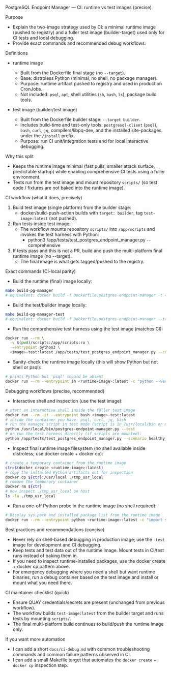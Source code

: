 PostgreSQL Endpoint Manager — CI: runtime vs test images (precise)

Purpose
- Explain the two-image strategy used by CI: a minimal runtime image (pushed to registry) and a fuller test image (builder-target) used only for CI tests and local debugging.
- Provide exact commands and recommended debug workflows.

Definitions
- runtime image
  - Built from the Dockerfile final stage (no `--target`).
  - Base: distroless Python (minimal, no shell, no package manager).
  - Purpose: runtime artifact pushed to registry and used in production CronJobs.
  - Not included: `psql`, `apt`, shell utilities (`sh`, `bash`, `ls`), package build tools.

- test image (builder/test image)
  - Built from the Dockerfile builder stage: `--target builder`.
  - Includes build-time and test-only tools: `postgresql-client` (`psql`), `bash`, `curl`, `jq`, compilers/libpq-dev, and the installed site-packages under the `/install` prefix.
  - Purpose: run CI unit/integration tests and for local interactive debugging.

Why this split
- Keeps the runtime image minimal (fast pulls, smaller attack surface, predictable startup) while enabling comprehensive CI tests using a fuller environment.
- Tests run from the test image and mount repository `scripts/` (so test code / fixtures are not baked into the runtime image).

CI workflow (what it does, precisely)
1. Build test image (single platform) from the builder stage:
   - docker/build-push-action builds with `target: builder`, tag `test-image:latest` (not pushed).
2. Run tests inside test image:
   - The workflow mounts repository `scripts/` into `/app/scripts` and invokes the test harness with Python:
     - python3 /app/tests/test_postgres_endpoint_manager.py --comprehensive
3. If tests pass and this is not a PR, build and push the multi-platform final runtime image (no --target).
   - The final image is what gets tagged/pushed to the registry.

Exact commands (CI-local parity)
- Build the runtime (final) image locally:
```bash
make build-pg-manager
# equivalent: docker build -f Dockerfile.postgres-endpoint-manager -t <registry>/<repo>:<tag> .
```

- Build the test/builder image locally:
```bash
make build-pg-manager-test
# equivalent: docker build -f Dockerfile.postgres-endpoint-manager --target builder -t <image>-test:latest .
```

- Run the comprehensive test harness using the test image (matches CI):
```bash
docker run --rm \
  -v $(pwd)/scripts:/app/scripts:ro \
  --entrypoint python3 \
  <image>-test:latest /app/tests/test_postgres_endpoint_manager.py --comprehensive
```

- Sanity-check the runtime image locally (this will show Python but not shell or psql):
```bash
# prints Python but 'psql' should be absent
docker run --rm --entrypoint sh <runtime-image>:latest -c "python --version 2>&1 || true; which psql 2>/dev/null || echo 'psql: absent'"
```

Debugging workflows (precise, recommended)
- Interactive shell and inspection (use the test image):
```bash
# start an interactive shell inside the fuller test image
docker run --rm -it --entrypoint bash <image>-test:latest
# inside the container you have: psql, curl, jq, bash
# run the manager script in test mode (script is in /usr/local/bin or mount it):
python /usr/local/bin/postgres-endpoint-manager.py --test
# or run the test harness directly (if scripts are mounted):
python /app/tests/test_postgres_endpoint_manager.py --scenario healthy_cluster
```

- Inspect final runtime image filesystem (no shell available inside distroless; use docker create + docker cp):
```bash
# create a temporary container from the runtime image
ctr=$(docker create <runtime-image>:latest)
# copy the installed Python artifacts out for inspection
docker cp ${ctr}:/usr/local ./tmp_usr_local
# remove the temporary container
docker rm ${ctr}
# now inspect ./tmp_usr_local on host
ls -la ./tmp_usr_local
```

- Run a one-off Python probe in the runtime image (no shell required):
```bash
# Display sys.path and installed package list from the runtime image
docker run --rm --entrypoint python <runtime-image>:latest -c "import sys, pkgutil; print(sys.executable); print('\n'.join(sys.path)); print([m.name for m in pkgutil.iter_modules()])"
```

Best practices and recommendations (concise)
- Never rely on shell-based debugging in production image; use the `-test` image for development and CI debugging.
- Keep tests and test data out of the runtime image. Mount tests in CI/test runs instead of baking them in.
- If you need to inspect runtime-installed packages, use the docker create + docker cp pattern above.
- For emergency debugging where you need a shell but want runtime binaries, run a debug container based on the test image and install or mount what you need there.

CI maintainer checklist (quick)
- Ensure QUAY credentials/secrets are present (unchanged from previous workflow).
- The workflow builds `test-image:latest` from the builder target and runs tests by mounting `scripts/`.
- The final multi-platform build continues to build/push the runtime image only.

If you want more automation
- I can add a short `docs/ci-debug.md` with common troubleshooting commands and common failure patterns observed in CI.
- I can add a small Makefile target that automates the `docker create` + `docker cp` inspection step.
